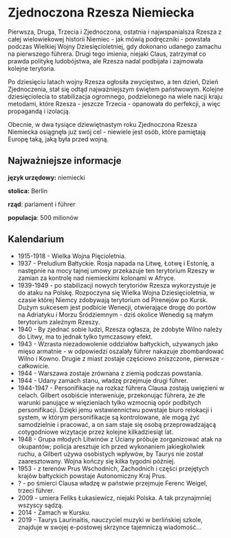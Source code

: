 # Zjednoczona Rzesza Niemiecka

Pierwsza, Druga, Trzecia i Zjednoczona, ostatnia i najwspanialsza Rzesza z całej wielowiekowej historii Niemiec - jak mówią podręczniki - powstała podczas Wielkiej Wojny Dziesięcioletniej, gdy dokonano udanego zamachu na pierwszego führera. Drugi tego imienia, niejaki Claus, zatrzymał co prawda politykę ludobójstwa, ale Rzesza nadal podbijała i zajmowała kolejne terytoria.

Po dziesięciu latach wojny Rzesza ogłosiła zwycięstwo, a ten dzień, Dzień Zjednoczenia, stał się odtąd najważniejszym świętem państwowym. Kolejne dziesięciolecia to stabilizacja ogromnego, podzielonego na wiele nacji kraju metodami, które Rzesza - jeszcze Trzecia - opanowała do perfekcji, a więc propagandą i izolacją.

Obecnie, w dwa tysiące dziewiętnastym roku Zjednoczona Rzesza Niemiecka osiągnęła już swój cel - niewiele jest osób, które pamiętają Europę taką, jaką była przed wojną. 

## Najważniejsze informacje

**język urzędowy:** niemiecki

**stolica:** Berlin

**rząd**: parlament i führer

**populacja**: 500 milionów

## Kalendarium

- 1915-1918 - Wielka Wojna Pięcioletnia. 
- 1937 - Preludium Bałtyckie. Rosja napada na Litwę, Łotwę i Estonię, a następnie na mocy tajnej umowy przekazuje ten terytorium Rzeszy w zamian za kontrolę nad niemieckimi kolonami w Afryce.
- 1939-1949 - po stabilizacji nowych terytoriów Rzesza wykorzystuje je do ataku na Polskę. Rozpoczyna się Wielka Wojna Dziesięcioletnia, w czasie której Niemcy zdobywają terytorium od Pirenejów po Kursk. Dużym sukcesem jest podbicie Wenecji, otwierające drogę do portów na Adriatyku i Morzu Śródziemnym - dziś okolice Wenedig są małym terytorium zależnym Rzeszy. 
- 1940 - By zjednać sobie ludzi, Rzesza ogłasza, że zdobyte Wilno należy do Litwy, ma to jednak tylko tymczasowy efekt.
- 1943 - Wzrasta niezadowolenie oddziałów bałtyckich, używanych jako mięso armatnie - w odpowiedzi oszalały führer nakazuje zbombardować Wilno i Kowno. Drugie z miast zostaje częściowo zniszczone, pierwsze - całkowicie. 
- 1944 - Warszawa zostaje zrównana z ziemią podczas powstania.
- 1944 - Udany zamach stanu, władzę przejmuje drugi führer.
- 1944-1947 - Personifikacje na rozkaz führera Clausa zostają uwięzieni w celach. Gilbert osobiście interweniuje, przekonując führera, że złe warunki panujące w więzieniach tylko wzmocnią opór podbitych personifikacji. Dzięki jemu wstawiennictwu powstaje biuro relokacji i system, w którym personifikacje są kontrolowane, ale mogą żyć samodzielnie i pracować, a on sam staje się osobą przeprowadzającą cotygodniowe wizytacje przez kolejne kilkadziesiąt lat.
- 1948 - Grupa młodych Litwinów z Uciany próbuje zorganizować atak na okupantów; policja aresztuje ich przed wykonaniem jakiegkolwiek ruchu, a Gilbert używa osobistych wpływów, by Taurys nie został zaaresztowany. Wojna kończy się kilka tygodni później. 
- 1953 - z terenów Prus Wschodnich, Zachodnich i części przejętych krajów bałtyckich powstaje Autonomiczny Kraj Prus.
- ? - po śmierci Clausa władzę w państwie przejmuje Ferenc Weigel, trzeci führer.
- 2009 - umiera Feliks Łukasiewicz, niejaki Polska. A tak przynajmniej wszyscy sądzą.
- 2014 - Zamach w Kursku.
- 2019 - Taurys Laurinaitis, nauczyciel muzyki w berlińskiej szkole, znajduje w swojej e-postowej skrzynce tajemniczą wiadomość...
